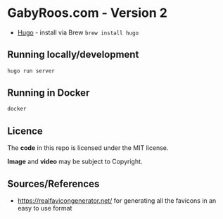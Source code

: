 # GabyRoos.com - Version 2

* [Hugo](https://gohugo.io/) - install via Brew `brew install hugo`

## Running locally/development

```bash
hugo run server
```

## Running in Docker

```bash
docker 
```

## Licence

The **code** in this repo is licensed under the MIT license.

**Image** and **video** may be subject to Copyright.

## Sources/References

* https://realfavicongenerator.net/ for generating all the favicons in an easy to use format
